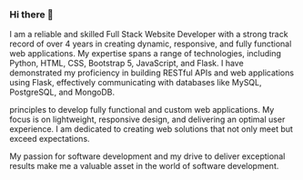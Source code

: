 ### Hi there 👋

I am a reliable and skilled Full Stack Website Developer with a strong track record of over 4 years in creating dynamic, responsive, and fully functional web applications. My expertise spans a range of technologies, including Python, HTML, CSS, Bootstrap 5, JavaScript, and Flask. I have demonstrated my proficiency in building RESTful APIs and web applications using Flask, effectively communicating with databases like MySQL, PostgreSQL, and MongoDB.

principles to develop fully functional and custom web applications. My focus is on lightweight, responsive design, and delivering an optimal user experience. I am dedicated to creating web solutions that not only meet but exceed expectations.

My passion for software development and my drive to deliver exceptional results make me a valuable asset in the world of software development.
